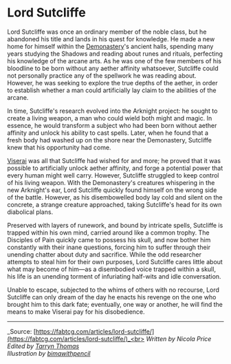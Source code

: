 # Lord Sutcliffe

Lord Sutcliffe was once an ordinary member of the noble class, but he abandoned his title and lands in his quest for knowledge. He made a new home for himself within the [Demonastery](../world-of-rathe/demonastery/demonastery.md)'s ancient halls, spending many years studying the Shadows and reading about runes and rituals, perfecting his knowledge of the arcane arts. As he was one of the few members of his bloodline to be born without any aether affinity whatsoever, Sutcliffe could not personally practice any of the spellwork he was reading about. However, he was seeking to explore the true depths of the aether, in order to establish whether a man could artificially lay claim to the abilities of the arcane.

In time, Sutcliffe's research evolved into the Arknight project: he sought to create a living weapon, a man who could wield both might and magic. In essence, he would transform a subject who had been born without aether affinity and unlock his ability to cast spells. Later, when he found that a fresh body had washed up on the shore near the Demonastery, Sutcliffe knew that his opportunity had come.

[Viserai](../heroes-of-rathe/viserai-about.md) was all that Sutcliffe had wished for and more; he proved that it was possible to artificially unlock aether affinity, and forge a potential power that every human might well carry. However, Sutcliffe struggled to keep control of his living weapon. With the Demonastery's creatures whispering in the new Arknight's ear, Lord Sutcliffe quickly found himself on the wrong side of the battle. However, as his disembowelled body lay cold and silent on the concrete, a strange creature approached, taking Sutcliffe's head for its own diabolical plans.

Preserved with layers of runework, and bound by intricate spells, Sutcliffe is trapped within his own mind, carried around like a common trophy. The Disciples of Pain quickly came to possess his skull, and now bother him constantly with their inane questions, forcing him to suffer through their unending chatter about duty and sacrifice. While the odd researcher attempts to steal him for their own purposes, Lord Sutcliffe cares little about what may become of him—as a disembodied voice trapped within a skull, his life is an unending torment of infuriating half-wits and idle conversation.

Unable to escape, subjected to the whims of others with no recourse, Lord Sutcliffe can only dream of the day he enacts his revenge on the one who brought him to this dark fate; eventually, one way or another, he will find the means to make Viserai pay for his disobedience.

---

_Source: [https://fabtcg.com/articles/lord-sutcliffe/](https://fabtcg.com/articles/lord-sutcliffe/)_<br>
_Written by Nicola Price_<br>
_Edited by [Tarryn Thomas](https://tarrynlisathomas.wordpress.com/)_<br>
_Illustration by [bimawithpencil](https://www.artstation.com/bimawithpencil)_
